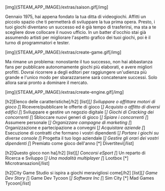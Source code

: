 [img]{STEAM_APP_IMAGE}/extras/saison.gif[/img]

Gennaio 1975, hai appena fondato la tua ditta di videogiochi. Affitti un piccolo spazio che ti permetterà di sviluppare la tua prima opera. Presto, i tuoi giochi diventano un successo ed è già tempo di trasferirsi, ma sta a te scegliere dove collocare il nuovo ufficio. In un batter d'occhio stai già assumendo artisti per migliorare l'aspetto grafico dei tuoi giochi, poi è il turno di programmatori e tester.

[img]{STEAM_APP_IMAGE}/extras/create-game.gif[/img]

Ma rimane un problema: nonostante il tuo successo, non hai abbastanza fans per pubblicare autonomamente giochi più elaborati, e avere migliori profitti. Dovrai ricorrere a degli editori per raggiungere un'udienza più grande e l'unico modo per sbarazzarsene sarà concatenare successi. Solo allora sarai pronto a dominare il mercato.

[img]{STEAM_APP_IMAGE}/extras/create-engine.gif[/img]

[h2]Elenco delle caratteristiche[/h2]
[list][*] Sviluppare o affittare motori di gioco
[*] Ricevere/pubblicare le offerte di gioco
[*] Acquisto o affitto di diversi edifici
[*] Sviluppare e gestire un negozio digitale
[*] Giochi di Cracking dei concorrenti
[*] Sbloccare nuovi generi di gioco
[*] Spiare i concorrenti
[*] Assumere personale
[*] Organizzare campagne di marketing
[*] Organizzazione e partecipazione a convegni
[*] Acquistare aziende
[*] Esecuzione di contratti che formano i vostri dipendenti
[*] Portare i giochi su diverse console
[*] Progetta il tuo logo aziendale
[*] Gestire gli orari dei vostri dipendenti
[*] Premiato come gioco dell'anno
[*] Divertitevi[/list]

[h2]Questo gioco non ha[/h2]
[list][*] Concorsi eSport
[*] Un reparto di Ricerca e Sviluppo
[*] Una modalità multiplayer
[*] Lootbox
[*] Microtransazioni[/list]

[h2]City Game Studio si ispira a giochi meravigliosi come[/h2]
[list][*] Game Dev Story
[*] Game Dev Tycoon
[*] Software Inc
[*] Sim City
[*] Mad Games Tycoon[/list]